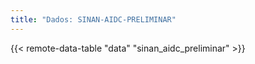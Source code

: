 ```yaml
---
title: "Dados: SINAN-AIDC-PRELIMINAR"
---
```


{{< remote-data-table "data" "sinan_aidc_preliminar" >}}
